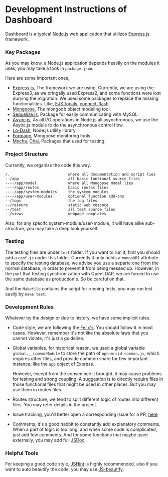 Development Instructions of Dashboard
===

Dashboard is a typical [Node.js][1] web application that utilizes [Express.js][0] framework.

### Key Packages
As you may know, a Node.js application depends heavily on the modules it uses, you may take a took in `package.json`.

Here are some important ones,

+ [Express.js][0], The framework we are using.
    Currently, we are using the Express3, as we oringally used Express2, and some functions were lost durying the migration. We used some packages to replace the missing functionalities. Like, [EJS-locals](https://github.com/RandomEtc/ejs-locals), [connect-flash](https://github.com/jaredhanson/connect-flash).
+ [Mongoose][3], The mongodb object modeling tool.
+ [Sequelize.js][4], Package for easily communicating with MySQL.
+ [Async.js][2], As all I/O operations in Node.js all asynchronous, we use the Async.js module to do the asynchronous control flow.
+ [Lo-Dash][5], Node.js utility library.
+ [Formage][6], Mongoose monitoring tools.
+ [Mocha](http://visionmedia.github.io/mocha/), [Chai](http://chaijs.com/), Packages that used for testing.

### Project Structure
Currently, we organize the code this way.

```
/.                          where all documentation and script lies
--/app                      all basic funtional source files
----/app/model              where all Mongoose model lies
----/app/routes             basic routes files
----/app/system-modules     the system modules
----/app/user-modules       optional function add-ons
--/logs                     the log files
--/resoure                  static web resouce
--/test                     all test source files
--/views                    webpage templates
```

Also, for any specifc system-module/user-module, it will have alike sub-structure, you may take a deep look yourself.

### Testing
The testing files are under `test` folder. If you want to run it, first you should add a `conf.js` under this folder. Currently it only holds a `mongoURI` attribute to specify the testing database, we advise you use a separte one from the normal database, in order to prevent it from being messed up. However, in the part that testing synchronization with OpenLDAP, we are forced to use the same database as production's. So be careful on that.

And the `Makefile` contains the script for running tests, you may run test easily by `make test`.

### Development Rules
Whatever by the design or due to history, we have some implicit rules.

+ Code style, we are following the [Felix's](http://nodeguide.com/style.html). You should follow it in most cases. However, remember it's not like the absolute laws that you cannot violate, it's just a guideline.

+ Global variables, for historical reason, we used a global variable `global.__commonModule` to store the path of `openmrsid-common.js`, which requires other files, and provide common share for few important instance, like the `app` object of Express. 

    However, except from the convenince it brought, it may cause problems for testing and strong coupling. A suggestion is to directly require files in those functional files that might be used in other places. But you may use them in routes files.

+ Routes structure, we tend to split different logic of routes into different files. You may refer details in the project.

+ Issue tracking, you'd better open a corresponding issue for a PR, [here](issues.openmrs.org/browse/ID) 

+ Comments, it's a good habbit to constantly add explanatory comments. When a part of logic is too long, and when some code is complicated, just add few comments. And for some functions that maybe used externally, you may add full [JSDoc](http://en.wikipedia.org/wiki/JSDoc).

### Helpful Tools

For keeping a good code style, [JSHint](http://www.jshint.com/) is highly recommended, also if you want to auto beautify the code, you may use [JS-beautify](https://github.com/beautify-web/js-beautify).


[0]: http://expressjs.com/
[1]: http://nodejs.org/
[2]: https://github.com/caolan/async
[3]: http://mongoosejs.com/
[4]: http://sequelizejs.com/
[5]: http://lodash.com/
[6]: https://github.com/TheNodeILs/formage
